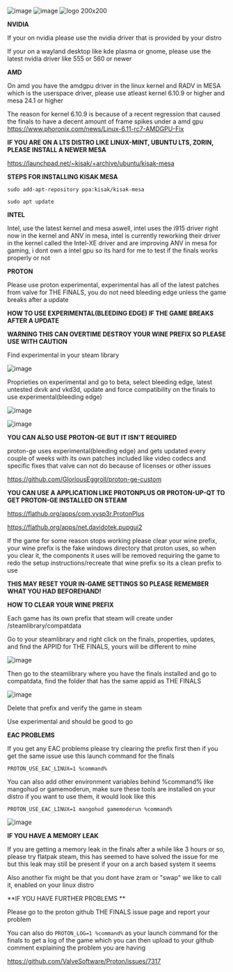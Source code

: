 ![image](https://github.com/user-attachments/assets/3487ffc1-5f38-4880-9254-3b79c67f2dd9) ![image](https://github.com/user-attachments/assets/8a177197-61d1-4797-9cb9-30592315ebb8) ![logo 200x200](https://github.com/user-attachments/assets/47cf8f8c-42cf-4955-ac34-0f789cc69c7a)




**NVIDIA**

If your on nvidia please use the nvidia driver that is provided by your distro

If your on a wayland desktop like kde plasma or gnome, please use the latest nvidia driver like 555 or 560 or newer

**AMD**

On amd you have the amdgpu driver in the linux kernel and RADV in MESA which is the userspace driver, please use atleast kernel 6.10.9 or higher and mesa 24.1 or higher

The reason for kernel 6.10.9 is because of a recent regression that caused the finals to have a decent amount of frame spikes under a amd gpu
https://www.phoronix.com/news/Linux-6.11-rc7-AMDGPU-Fix

**IF YOU ARE ON A LTS DISTRO LIKE LINUX-MINT, UBUNTU LTS, ZORIN, PLEASE INSTALL A NEWER MESA**

https://launchpad.net/~kisak/+archive/ubuntu/kisak-mesa

**STEPS FOR INSTALLING KISAK MESA**

`sudo add-apt-repository ppa:kisak/kisak-mesa`

`sudo apt update`

**INTEL**

Intel, use the latest kernel and mesa aswell, intel uses the i915 driver right now in the kernel and ANV in mesa, intel is currently reworking their driver in the kernel called the Intel-XE driver and are improving ANV in mesa for gaming, i dont own a intel gpu so its hard for me to test if the finals works properly or not

**PROTON**

Please use proton experimental, experimental has all of the latest patches from valve for THE FINALS, you do not need bleeding edge unless the game breaks after a update

**HOW TO USE EXPERIMENTAL(BLEEDING EDGE) IF THE GAME BREAKS AFTER A UPDATE**

**WARNING THIS CAN OVERTIME DESTROY YOUR WINE PREFIX SO PLEASE USE WITH CAUTION**

Find experimental in your steam library

![image](https://github.com/user-attachments/assets/69d9cbdf-9655-4849-bf17-02d88c17214a)

Proprieties on experimental and go to beta, select bleeding edge, latest untested dxvk and vkd3d, update and force compatibility on the finals to use experimental(bleeding edge)

![image](https://github.com/user-attachments/assets/e4ce2cf9-e286-4f3a-aa06-6438fd0a966e)

![image](https://github.com/user-attachments/assets/80c1f38b-c055-49ec-9761-86761972a1b7)

**YOU CAN ALSO USE PROTON-GE BUT IT ISN'T REQUIRED**

proton-ge uses experimental(bleeding edge) and gets updated every couple of weeks with its own patches included like video codecs and specific fixes that valve can not do because of licenses or other issues 

https://github.com/GloriousEggroll/proton-ge-custom

**YOU CAN USE A APPLICATION LIKE PROTONPLUS OR PROTON-UP-QT TO GET PROTON-GE INSTALLED ON STEAM**

https://flathub.org/apps/com.vysp3r.ProtonPlus

https://flathub.org/apps/net.davidotek.pupgui2

If the game for some reason stops working please clear your wine prefix, your wine prefix is the fake windows directory that proton uses, so when you clear it, the components it uses will be removed requiring the game to redo the setup instructions/recreate that wine prefix so its a clean prefix to use

**THIS MAY RESET YOUR IN-GAME SETTINGS SO PLEASE REMEMBER WHAT YOU HAD BEFOREHAND!**

**HOW TO CLEAR YOUR WINE PREFIX**

Each game has its own prefix that steam will create under /steamlibrary/compatdata

Go to your steamlibrary and right click on the finals, properties, updates, and find the APPID for THE FINALS, yours will be different to mine

![image](https://github.com/user-attachments/assets/8456b6a2-4005-451a-811e-426db77b9694)

Then go to the steamlibrary where you have the finals installed and go to compatdata, find the folder that has the same appid as THE FINALS

![image](https://github.com/user-attachments/assets/776e90f7-53b8-4ba9-be16-b6a2fa9c5a2a)

Delete that prefix and verify the game in steam

Use experimental and should be good to go

**EAC PROBLEMS**

If you get any EAC problems please try clearing the prefix first then if you get the same issue use this launch command for the finals

`PROTON_USE_EAC_LINUX=1 %command%`

You can also add other environment variables behind %command% like mangohud or gamemoderun, make sure these tools are installed on your distro if you want to use them, it would look like this

`PROTON_USE_EAC_LINUX=1 mangohud gamemoderun %command%`

![image](https://github.com/user-attachments/assets/fe7447fb-1840-4889-a2f2-34ededeaebc0)

**IF YOU HAVE A MEMORY LEAK**

If you are getting a memory leak in the finals after a while like 3 hours or so, please try flatpak steam, this has seemed to have solved the issue for me but this leak may still be present if your on a arch based system it seems

Also another fix might be that you dont have zram or "swap" we like to call it, enabled on your linux distro

**IF YOU HAVE FURTHER PROBLEMS **

Please go to the proton github THE FINALS issue page and report your problem

You can also do `PROTON_LOG=1 %command%` as your launch command for the finals to get a log of the game which you can then upload to your github comment explaining the problem you are having

https://github.com/ValveSoftware/Proton/issues/7317





